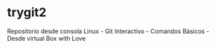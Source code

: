 # trygit2
Repositorio desde consola Linux
    - Git Interactivo
    - Comandos Básicos
    - Desde virtual Box with Love
